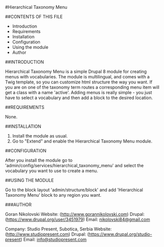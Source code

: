 #Hierarchical Taxonomy Menu

##CONTENTS OF THIS FILE

  * Introduction
  * Requirements
  * Installation
  * Configuration
  * Using the module
  * Author

##INTRODUCTION

Hierarchical Taxonomy Menu is a simple Drupal 8 module for creating menus with
vocabularies. The module is multilingual, and comes with a Twig template, so you
can customize html structure the way you want. If you are on one of the taxonomy
term routes a corresponding menu item will get a class with a name 'active'.
Adding menus is really simple - you just have to select a vocabulary and then
add a block to the desired location.

##REQUIREMENTS

None.

##INSTALLATION

1. Install the module as usual.
2. Go to "Extend" and enable the Hierarchical Taxonomy Menu module.

##CONFIGURATION

After you install the module go to 'admin/config/services/hierarchical_taxonomy_menu'
and select the vocabulary you want to use to create a menu.

##USING THE MODULE

Go to the block layout 'admin/structure/block' and add 'Hierarchical Taxonomy Menu' 
block to any region you want.

###AUTHOR

Goran Nikolovski
Website: (http://www.gorannikolovski.com)
Drupal: (https://www.drupal.org/user/3451979)
Email: nikolovski84@gmail.com

Company: Studio Present, Subotica, Serbia
Website: (http://www.studiopresent.com)
Drupal: (https://www.drupal.org/studio-present)
Email: info@studiopresent.com
